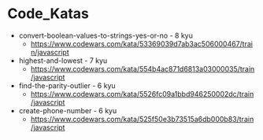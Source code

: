 # Code_Katas

- convert-boolean-values-to-strings-yes-or-no - 8 kyu
  - https://www.codewars.com/kata/53369039d7ab3ac506000467/train/javascript
- highest-and-lowest - 7 kyu
  - https://www.codewars.com/kata/554b4ac871d6813a03000035/train/javascript
- find-the-parity-outlier - 6 kyu
  - https://www.codewars.com/kata/5526fc09a1bbd946250002dc/train/javascript
- create-phone-number - 6 kyu
  - https://www.codewars.com/kata/525f50e3b73515a6db000b83/train/javascript

